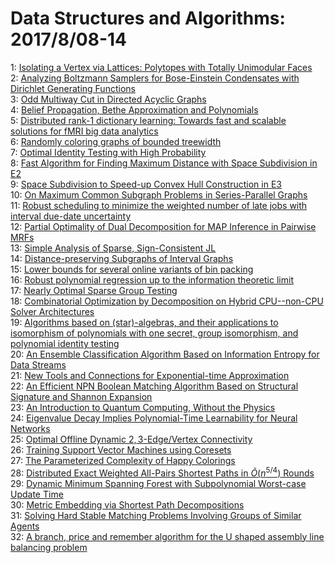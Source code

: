 # Data Structures and Algorithms: 2017/8/08-14  
1: [Isolating a Vertex via Lattices: Polytopes with Totally Unimodular Faces](https://doi.org/10.48550/arXiv.1708.02222)  
2: [Analyzing Boltzmann Samplers for Bose-Einstein Condensates with  Dirichlet Generating Functions](https://doi.org/10.48550/arXiv.1708.02266)  
3: [Odd Multiway Cut in Directed Acyclic Graphs](https://doi.org/10.48550/arXiv.1708.02323)  
4: [Belief Propagation, Bethe Approximation and Polynomials](https://doi.org/10.48550/arXiv.1708.02581)  
5: [Distributed rank-1 dictionary learning: Towards fast and scalable  solutions for fMRI big data analytics](https://doi.org/10.48550/arXiv.1708.02638)  
6: [Randomly coloring graphs of bounded treewidth](https://doi.org/10.48550/arXiv.1708.02677)  
7: [Optimal Identity Testing with High Probability](https://doi.org/10.48550/arXiv.1708.02728)  
8: [Fast Algorithm for Finding Maximum Distance with Space Subdivision in E2](https://doi.org/10.48550/arXiv.1708.02758)  
9: [Space Subdivision to Speed-up Convex Hull Construction in E3](https://doi.org/10.48550/arXiv.1708.02769)  
10: [On Maximum Common Subgraph Problems in Series-Parallel Graphs](https://doi.org/10.48550/arXiv.1708.02772)  
11: [Robust scheduling to minimize the weighted number of late jobs with  interval due-date uncertainty](https://doi.org/10.48550/arXiv.1708.03252)  
12: [Partial Optimality of Dual Decomposition for MAP Inference in Pairwise  MRFs](https://doi.org/10.48550/arXiv.1708.03314)  
13: [Simple Analysis of Sparse, Sign-Consistent JL](https://doi.org/10.48550/arXiv.1708.02966)  
14: [Distance-preserving Subgraphs of Interval Graphs](https://doi.org/10.48550/arXiv.1708.03081)  
15: [Lower bounds for several online variants of bin packing](https://doi.org/10.48550/arXiv.1708.03228)  
16: [Robust polynomial regression up to the information theoretic limit](https://doi.org/10.48550/arXiv.1708.03257)  
17: [Nearly Optimal Sparse Group Testing](https://doi.org/10.48550/arXiv.1708.03429)  
18: [Combinatorial Optimization by Decomposition on Hybrid CPU--non-CPU  Solver Architectures](https://doi.org/10.48550/arXiv.1708.03439)  
19: [Algorithms based on (star)-algebras, and their applications to isomorphism of  polynomials with one secret, group isomorphism, and polynomial identity  testing](https://doi.org/10.48550/arXiv.1708.03495)  
20: [An Ensemble Classification Algorithm Based on Information Entropy for  Data Streams](https://doi.org/10.48550/arXiv.1708.03496)  
21: [New Tools and Connections for Exponential-time Approximation](https://doi.org/10.48550/arXiv.1708.03515)  
22: [An Efficient NPN Boolean Matching Algorithm Based on Structural  Signature and Shannon Expansion](https://doi.org/10.48550/arXiv.1708.04597)  
23: [An Introduction to Quantum Computing, Without the Physics](https://doi.org/10.48550/arXiv.1708.03684)  
24: [Eigenvalue Decay Implies Polynomial-Time Learnability for Neural  Networks](https://doi.org/10.48550/arXiv.1708.03708)  
25: [Optimal Offline Dynamic $2,3$-Edge/Vertex Connectivity](https://doi.org/10.48550/arXiv.1708.03812)  
26: [Training Support Vector Machines using Coresets](https://doi.org/10.48550/arXiv.1708.03835)  
27: [The Parameterized Complexity of Happy Colorings](https://doi.org/10.48550/arXiv.1708.03853)  
28: [Distributed Exact Weighted All-Pairs Shortest Paths in $\tilde  O(n^{5/4})$ Rounds](https://doi.org/10.48550/arXiv.1708.03903)  
29: [Dynamic Minimum Spanning Forest with Subpolynomial Worst-case Update  Time](https://doi.org/10.48550/arXiv.1708.03962)  
30: [Metric Embedding via Shortest Path Decompositions](https://doi.org/10.48550/arXiv.1708.04073)  
31: [Solving Hard Stable Matching Problems Involving Groups of Similar Agents](https://doi.org/10.48550/arXiv.1708.04109)  
32: [A branch, price and remember algorithm for the U shaped assembly line  balancing problem](https://doi.org/10.48550/arXiv.1708.04127)  